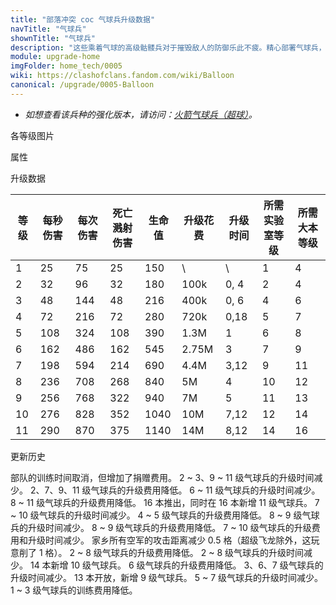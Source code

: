 ```yaml
---
title: "部落冲突 coc 气球兵升级数据"
navTitle: "气球兵"
shownTitle: "气球兵"
description: "这些乘着气球的高级骷髅兵对于摧毁敌人的防御乐此不疲。精心部署气球兵，他们将为您扫除各种障碍！"
module: upgrade-home
imgFolder: home_tech/0005
wiki: https://clashofclans.fandom.com/wiki/Balloon
canonical: /upgrade/0005-Balloon
---
```


- *如想查看该兵种的强化版本，请访问：[火箭气球兵（超球）](/upgrade/060b-Rocket-Balloon)。*

<UnitInfo :folder="$frontmatter.imgFolder" imgSrc="Balloon_info.png" :imgAlt="$frontmatter.navTitle" :description="$frontmatter.description" />

<SmallTitle>各等级图片</SmallTitle>

<Panel>
    <UnitImgGroup :folder="$frontmatter.imgFolder">
        <UnitImg imgTitle="1 - 2 级" imgSrc="Balloon1.png" />
        <UnitImg imgTitle="3 - 4 级" imgSrc="Balloon3.png" />
        <UnitImg imgTitle="5 级" imgSrc="Balloon5.png" />
        <UnitImg imgTitle="6 级" imgSrc="Balloon6.png" />
        <UnitImg imgTitle="7 级" imgSrc="Balloon7.png" />
        <UnitImg imgTitle="8 级" imgSrc="Balloon8.png" />
        <UnitImg imgTitle="9 级" imgSrc="Balloon9.png" />
        <UnitImg imgTitle="10 级" imgSrc="Balloon10.png" />
        <UnitImg imgTitle="11 级" imgSrc="Balloon11.png" />
    </UnitImgGroup>
</Panel>

<SmallTitle>属性</SmallTitle>

<UnitProperties>
    <UnitProperty pKey="部队类型" pValue="空中单位" />
    <UnitProperty pKey="攻击偏好" pValue="防御建筑" />
    <UnitProperty pKey="伤害类型" pValue="范围伤害 (仅地面)" />
    <UnitProperty pKey="攻击的目标" pValue="仅地面目标" />
    <UnitProperty pKey="占据人口" pValue="5" />
    <UnitProperty pKey="移动速度" pValue="1.3 格/秒" />
    <UnitProperty pKey="攻击速度" pValue="3 秒/次" />
    <UnitProperty pKey="首次进攻时机" pValue="到达目标后 0.75 秒" />
    <UnitProperty pKey="攻击距离" pValue="0 格 (建筑头顶)" />
    <UnitProperty pKey="普攻伤害半径" pValue="1.2 格" />
    <UnitProperty pKey="死亡伤害半径" pValue="1.2 格" />
    <UnitProperty pKey="死亡伤害延时" pValue="0.146 秒" />
    <UnitProperty pKey="所需训练营等级" pValue="6" />
    <UnitProperty pKey="所需大本等级" pValue="4" />
    <UnitProperty pKey="训练时间" pValue="无" trainingSystem="2025" />
    <UnitProperty pKey="捐赠费用" pValue="3,3,9000,Elixir" :isDonationCost="true" />
</UnitProperties>

<SmallTitle>升级数据</SmallTitle>

<script setup>
const tableExtraInfo = [
    {
        "column": 5,
        "type": "cost",
        "gpClass": "research",
        "icon": "Elixir"
    },
    {
        "column": 6,
        "type": "time",
        "gpClass": "research"
    }
];
</script>

<UnitTable :tableExtraInfo="tableExtraInfo">

| 等级 |  每秒伤害 | 每次伤害|死亡<br>溅射伤害|生命值 | 升级花费|  升级时间  |所需<br>实验室等级|所需大本等级|
| ---- |   ----   |   ----  |     ----    |  ---- |   ----  |    ----   |      ----       |   ----    |
|   1  |     25   |    75   |      25     |   150 |      \  |       \   |        1        |     4     |
|   2  |     32   |    96   |      32     |   180 |   100k  |    0, 4   |        2        |     4     |
|   3  |     48   |   144   |      48     |   216 |   400k  |    0, 6   |        4        |     6     |
|   4  |     72   |   216   |      72     |   280 |   720k  |    0,18   |        5        |     7     |
|   5  |    108   |   324   |     108     |   390 |   1.3M  |    1      |        6        |     8     |
|   6  |    162   |   486   |     162     |   545 |  2.75M  |    3      |        7        |     9     |
|   7  |    198   |   594   |     214     |   690 |   4.4M  |    3,12   |        9        |    11     |
|   8  |    236   |   708   |     268     |   840 |     5M  |    4      |       10        |    12     |
|   9  |    256   |   768   |     322     |   940 |     7M  |    5      |       11        |    13     |
|  10  |    276   |   828   |     352     |  1040 |    10M  |    7,12   |       12        |    14     |
|  11  |    290   |   870   |     375     |  1140 |    14M  |    8,12   |       14        |    16     |
</UnitTable>

<SmallTitle>更新历史</SmallTitle>

<Timeline>
    <TimelineItem date="2025/03/27">
        <TimelineRow>部队的训练时间取消，但增加了捐赠费用。</TimelineRow>
    </TimelineItem>
    <TimelineItem date="2025/03/24">
        <TimelineRow>2 ~ 3、9 ~ 11 级气球兵的升级时间减少。</TimelineRow>
        <TimelineRow>2、7、9、11 级气球兵的升级费用降低。</TimelineRow>
    </TimelineItem>
    <TimelineItem date="2024/11/25">
        <TimelineRow>6 ~ 11 级气球兵的升级时间减少。</TimelineRow>
        <TimelineRow>8 ~ 11 级气球兵的升级费用降低。</TimelineRow>
    </TimelineItem>
    <TimelineItem date="2023/12/12">
        <TimelineRow>16 本推出，同时在 16 本新增 11 级气球兵。</TimelineRow>
        <TimelineRow>7 ~ 10 级气球兵的升级时间减少。</TimelineRow>
        <TimelineRow>4 ~ 5 级气球兵的升级费用降低。</TimelineRow>
    </TimelineItem>
    <TimelineItem date="2023/06/12">
        <TimelineRow>8 ~ 9 级气球兵的升级时间减少。</TimelineRow>
        <TimelineRow>8 ~ 9 级气球兵的升级费用降低。</TimelineRow>
    </TimelineItem>
    <TimelineItem date="2022/10/10">
        <TimelineRow>7 ~ 10 级气球兵的升级费用和升级时间减少。</TimelineRow>
    </TimelineItem>
    <TimelineItem date="2022/05/02">
        <TimelineRow>家乡所有空军的攻击距离减少 0.5 格（超级飞龙除外，这玩意削了 1 格）。</TimelineRow>
    </TimelineItem>
    <TimelineItem date="2021/12/09">
        <TimelineRow>2 ~ 8 级气球兵的升级费用降低。</TimelineRow>
        <TimelineRow>2 ~ 8 级气球兵的升级时间减少。</TimelineRow>
    </TimelineItem>
    <TimelineItem date="2021/06/15">
        <TimelineRow>14 本新增 10 级气球兵。</TimelineRow>
    </TimelineItem>
    <TimelineItem date="2020/03/30">
        <TimelineRow>6 级气球兵的升级费用降低。</TimelineRow>
        <TimelineRow>3、6、7 级气球兵的升级时间减少。</TimelineRow>
    </TimelineItem>
    <TimelineItem date="2019/12/09">
        <TimelineRow>13 本开放，新增 9 级气球兵。</TimelineRow>
    </TimelineItem>
    <TimelineItem date="2019/04/02">
        <TimelineRow>5 ~ 7 级气球兵的升级时间减少。</TimelineRow>
        <TimelineRow>1 ~ 3 级气球兵的训练费用降低。</TimelineRow>
    </TimelineItem>
    <TimelineItem :historyBottom="true" />
</Timeline>